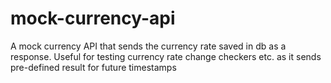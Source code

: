 # mock-currency-api
A mock currency API that sends the currency rate saved in db as a response. Useful for testing currency rate change checkers etc. as it sends pre-defined result for future timestamps
